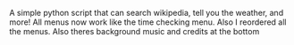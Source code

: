 A simple python script that can search wikipedia, tell you the weather, and more!
All menus now work like the time checking menu. Also I reordered all the menus. Also theres background music and credits at the bottom
